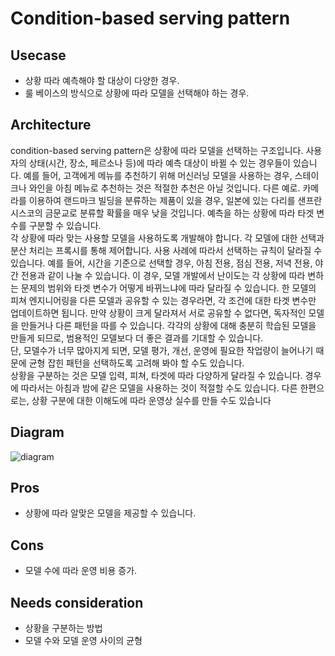 # Condition-based serving pattern

## Usecase
- 상황 따라 예측해야 할 대상이 다양한 경우. 
- 룰 베이스의 방식으로 상황에 따라 모델을 선택해야 하는 경우.

## Architecture
condition-based serving pattern은 상황에 따라 모델을 선택하는 구조입니다. 사용자의 상태(시간, 장소, 페르소나 등)에 따라 예측 대상이 바뀔 수 있는 경우들이 있습니다. 예를 들어, 고객에게 메뉴를 추천하기 위해 머신러닝 모델을 사용하는 경우, 스테이크나 와인을 아침 메뉴로 추천하는 것은 적절한 추천은 아닐 것입니다. 다른 예로. 카메라를 이용하여 랜드마크 빌딩을 분류하는 제품이 있을 경우, 일본에 있는 다리를 샌프란시스코의 금문교로 분류할 확률을 매우 낮을 것입니다. 예측을 하는 상황에 따라 타겟 변수를 구분할 수 있습니다.<br>
각 상황에 따라 맞는 사용할 모델을 사용하도록 개발해야 합니다. 각 모델에 대한 선택과 분산 처리는 프록시를 통해 제어합니다. 사용 사례에 따라서 선택하는 규칙이 달라질 수 있습니다. 예를 들어, 시간을 기준으로 선택할 경우, 아침 전용, 점심 전용, 저녁 전용, 야간 전용과 같이 나눌 수 있습니다. 이 경우, 모델 개발에서 난이도는 각 상황에 따라 변하는 문제의 범위와 타겟 변수가 어떻게 바뀌느냐에 따라 달라질 수 있습니다. 한 모델의 피쳐 엔지니어링을 다른 모델과 공유할 수 있는 경우라면, 각 조건에 대한 타겟 변수만 업데이트하면 됩니다. 만약 상황이 크게 달라져서 서로 공유할 수 없다면, 독자적인 모델을 만들거나 다른 패턴을 따를 수 있습니다. 각각의 상황에 대해 충분히 학습된 모델을 만들게 되므로, 범용적인 모델보다 더 좋은 결과를 기대할 수 있습니다.<br>
단, 모델수가 너무 많아지게 되면, 모델 평가, 개선, 운영에 필요한 작업량이 늘어나기 때문에 균형 잡힌 패턴을 선택하도록 고려해 봐야 할 수도 있습니다. <br>
상황을 구분하는 것은 모델 입력, 피쳐, 타겟에 따라 다양하게 달라질 수 있습니다. 경우에 따라서는 아침과 밤에 같은 모델을 사용하는 것이 적절할 수도 있습니다. 다른 한편으로는, 상황 구분에 대한 이해도에 따라 운영상 실수를 만들 수도 있습니다

## Diagram
![diagram](diagram.png)


## Pros
- 상황에 따라 알맞은 모델을 제공할 수 있습니다. 

## Cons
- 모델 수에 따라 운영 비용 증가.

## Needs consideration
- 상황을 구분하는 방법
- 모델 수와 모델 운영 사이의 균형

